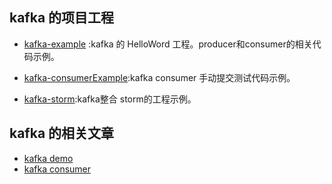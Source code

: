## kafka 的项目工程

- [kafka-example](https://github.com/xuwujing/kafka/tree/master/kafka-example) :kafka 的 HelloWord 工程。producer和consumer的相关代码示例。

- [kafka-consumerExample](https://github.com/xuwujing/kafka/tree/master/kafka-consumerExample):kafka consumer 手动提交测试代码示例。

- [kafka-storm](https://github.com/xuwujing/kafka/tree/master/kafka-storm):kafka整合 storm的工程示例。

## kafka 的相关文章

-  [kafka demo](http://blog.csdn.net/qazwsxpcm/article/details/79186668)
-  [kafka consumer](http://blog.csdn.net/qazwsxpcm/article/details/79293200)
